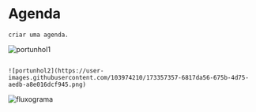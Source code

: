 # Agenda
```
criar uma agenda.
```
![portunhol1](https://user-images.githubusercontent.com/103974210/173357019-39caa589-ad35-4a0b-984d-1cce2f51d3ec.png)
```

![portunhol2](https://user-images.githubusercontent.com/103974210/173357357-6817da56-675b-4d75-aedb-a8e016dcf945.png)
```


![fluxograma](https://user-images.githubusercontent.com/103974210/173355943-ba39a61f-1f21-4a38-ac5e-af61e372202a.png)


